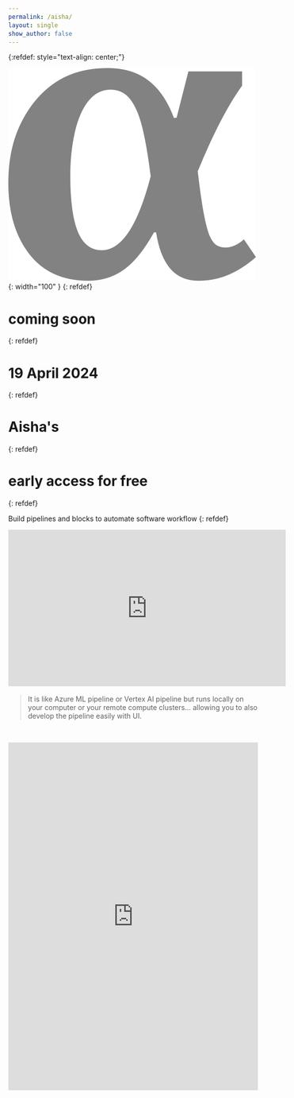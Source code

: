 ```yaml
---
permalink: /aisha/
layout: single
show_author: false
---
```


{:refdef: style="text-align: center;"}

![aisha logo](/assets/images/products/aisha.png){: width="100" }
{: refdef}

# coming soon
{: refdef}

# 19 April 2024
{: refdef}

# Aisha's
{: refdef}

# early access for free
{: refdef}


Build pipelines and blocks to automate software workflow
{: refdef}

<iframe width="560" height="315" src="https://www.youtube.com/embed/Y3qweF534js?si=2QbCwwXomvK-OAVo" title="YouTube video player" frameborder="0" allow="accelerometer; autoplay; clipboard-write; encrypted-media; gyroscope; picture-in-picture; web-share" allowfullscreen></iframe>

> It is like Azure ML pipeline or Vertex AI pipeline but runs locally on your computer or your remote compute clusters... allowing you to also develop the pipeline easily with UI.

&nbsp;

<iframe src="https://docs.google.com/forms/d/e/1FAIpQLSdVAGUyvnnkI_GTPhGiCIa4wSa-5tMh8EeDS34GmfS5pZMAcQ/viewform?embedded=true" frameborder="0" height="700" marginheight="0" marginwidth="0" style="position: relative; width: 100%">Loading…</iframe>


